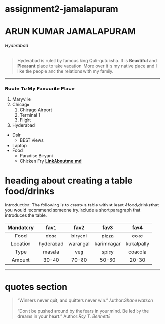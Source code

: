# assignment2-jamalapuram

# ARUN KUMAR JAMALAPURAM

###### Hyderabad

> Hyderabad is ruled by famous king Quli-qutubsha. It is **Beautiful** and **Pleasant** place to take vacation. More over it is my native place and I like the people and the relations with my family.


------

### Route To My Favourite Place
1. Maryville
2. Chicago
    1. Chicago Airport
    2. Terminal 1
    3. Flight
3. Hyderabad
* Dslr
    * BEST views
* Laptop
* Food
   * Paradise Biryani
   * Chicken Fry
**[LinkAboutme.md](Aboutme.md)**

# heading about creating a table food/drinks

Introduction:
The following is to  create a table with at least 4food/drinksthat you would recommend someone try.Include a short paragraph that introduces the table. 

 |Mandatory|fav1             |fav2                  |fav3              |fav4            | 
 |:-------:|:--------:       |:--------:            |:--------:        |:-------:       |
 |Food     |dosa             |biryani               |pizza             |coke            |
 |Location |hyderabad        |warangal              |karimnagar        |kukatpally      |
 |Type     |masala           |veg                   |spicy             |coacola         |
 |Amount   |30-40            |70-80                 |50-60             |20-30           |

  ----
  # quotes section
  >“Winners never quit, and quitters never win.”
  >Author:*Shane watson* <br>   
  >“Don't be pushed around by the fears in your mind. Be led by the dreams in your heart.”
  >Author:*Roy T. Bennett8* 